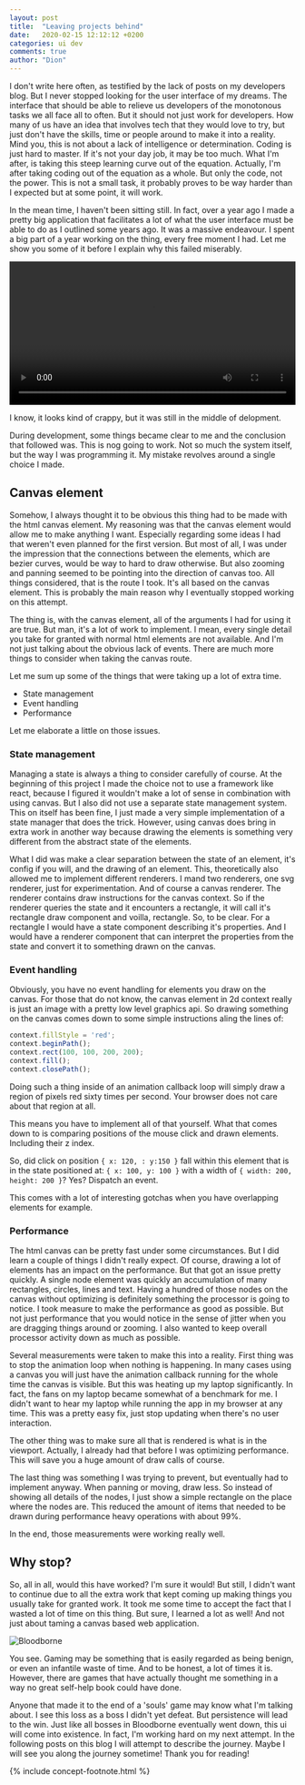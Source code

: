 ```yaml
---
layout: post
title:  "Leaving projects behind"
date:   2020-02-15 12:12:12 +0200
categories: ui dev
comments: true
author: "Dion"
---
```


<div class="larger">
I don't write here often, as testified by the lack of posts on my developers blog. But I never stopped looking for the user interface of my dreams. The interface that should be able to relieve us developers of the monotonous tasks we all face all to often. But it should not just work for developers. How many of us have an idea that involves tech that they would love to try, but just don't have the skills, time or people around to make it into a reality. Mind you, this is not about a lack of intelligence or determination. Coding is just hard to master. If it's not your day job, it may be too much. What I'm after, is taking this steep learning curve out of the equation. Actually, I'm after taking coding out of the equation as a whole. But only the code, not the power. This is not a small task, it probably proves to be way harder than I expected but at some point, it will work.
</div>

In the mean time, I haven't been sitting still. In fact, over a year ago I made a pretty big application that facilitates a lot of what the user interface must be able to do as I outlined some years ago. It was a massive endeavour. I spent a big part of a year working on the thing, every free moment I had. Let me show you some of it before I explain why this failed miserably.

<video width="100%" controls>
    <source src="https://dionsnoeijen.s3-eu-west-1.amazonaws.com/dionsnoeijen/continuing/octopus-1.mp4" type="video/mp4">
</video>

I know, it looks kind of crappy, but it was still in the middle of delopment.

During development, some things became clear to me and the conclusion that followed was. This is nog going to work. Not so much the system itself, but the way I was programming it. My mistake revolves around a single choice I made.

## Canvas element

Somehow, I always thought it to be obvious this thing had to be made with the html canvas element. My reasoning was that the canvas element would allow me to make anything I want. Especially regarding some ideas I had that weren't even planned for the first version. But most of all, I was under the impression that the connections between the elements, which are bezier curves, would be way to hard to draw otherwise. But also zooming and panning seemed to be pointing into the direction of canvas too. All things considered, that is the route I took. It's all based on the canvas element. This is probably the main reason why I eventually stopped working on this attempt.

The thing is, with the canvas element, all of the arguments I had for using it are true. But man, it's a lot of work to implement. I mean, every single detail you take for granted with normal html elements are not available. And I'm not just talking about the obvious lack of events. There are much more things to consider when taking the canvas route.

Let me sum up some of the things that were taking up a lot of extra time.

- State management
- Event handling
- Performance

Let me elaborate a little on those issues.

### State management

Managing a state is always a thing to consider carefully of course. At the beginning of this project I made the choice not to use a framework like react, because I figured it wouldn't make a lot of sense in combination with using canvas. But I also did not use a separate state management system. This on itself has been fine, I just made a very simple implementation of a state manager that does the trick. However, using canvas does bring in extra work in another way because drawing the elements is something very different from the abstract state of the elements.

What I did was make a clear separation between the state of an element, it's config if you will, and the drawing of an element. This, theoretically also allowed me to implement different renderers. I mand two renderers, one svg renderer, just for experimentation. And of course a canvas renderer. The renderer contains draw instructions for the canvas context. So if the renderer queries the state and it encounters a rectangle, it will call it's rectangle draw component and voilla, rectangle. So, to be clear. For a rectangle I would have a state component describing it's properties. And I would have a renderer component that can interpret the properties from the state and convert it to something drawn on the canvas.

### Event handling

Obviously, you have no event handling for elements you draw on the canvas. For those that do not know, the canvas element in 2d context really is just an image with a pretty low level graphics api. So drawing something on the canvas comes down to some simple instructions aling the lines of:

```js
context.fillStyle = 'red';
context.beginPath();
context.rect(100, 100, 200, 200);
context.fill();
context.closePath();
```

Doing such a thing inside of an animation callback loop will simply draw a region of pixels red sixty times per second. Your browser does not care about that region at all.

This means you have to implement all of that yourself. What that comes down to is comparing positions of the mouse click and drawn elements. Including their z index.

So, did click on position `{ x: 120, : y:150 }` fall within this element that is in the state positioned at: `{ x: 100, y: 100 }` with a width of `{ width: 200, height: 200 }`? Yes? Dispatch an event.

This comes with a lot of interesting gotchas when you have overlapping elements for example.

### Performance

The html canvas can be pretty fast under some circumstances. But I did learn a couple of things I didn't really expect. Of course, drawing a lot of elements has an impact on the performance. But that got an issue pretty quickly. A single node element was quickly an accumulation of many rectangles, circles, lines and text. Having a hundred of those nodes on the canvas without optimizing is definitely something the processor is going to notice. I took measure to make the performance as good as possible. But not just performance that you would notice in the sense of jitter when you are dragging things around or zooming. I also wanted to keep overall processor activity down as much as possible.

Several measurements were taken to make this into a reality. First thing was to stop the animation loop when nothing is happening. In many cases using a canvas you will just have the animation callback running for the whole time the canvas is visible. But this was heating up my laptop significantly. In fact, the fans on my laptop became somewhat of a benchmark for me. I didn't want to hear my laptop while running the app in my browser at any time. This was a pretty easy fix, just stop updating when there's no user interaction.

The other thing was to make sure all that is rendered is what is in the viewport. Actually, I already had that before I was optimizing performance. This will save you a huge amount of draw calls of course.

The last thing was something I was trying to prevent, but eventually had to implement anyway. When panning or moving, draw less. So instead of showing all details of the nodes, I just show a simple rectangle on the place where the nodes are. This reduced the amount of items that needed to be drawn during performance heavy operations with about 99%.

In the end, those measurements were working really well.

## Why stop?

So, all in all, would this have worked? I'm sure it would! But still, I didn't want to continue due to all the extra work that kept coming up making things you usually take for granted work. It took me some time to accept the fact that I wasted a lot of time on this thing. But sure, I learned a lot as well! And not just about taming a canvas based web application.

<img src="https://dionsnoeijen.s3-eu-west-1.amazonaws.com/dionsnoeijen/continuing/bloodborne.png" title="Bloodborne" alt="Bloodborne" />

You see. Gaming may be something that is easily regarded as being benign, or even an infantile waste of time. And to be honest, a lot of times it is. However, there are games that have actually thought me something in a way no great self-help book could have done.

Anyone that made it to the end of a 'souls' game may know what I'm talking about. I see this loss as a boss I didn't yet defeat. But persistence will lead to the win. Just like all bosses in Bloodborne eventually went down, this ui will come into existence. In fact, I'm working hard on my next attempt. In the following posts on this blog I will attempt to describe the journey. Maybe I will see you along the journey sometime! Thank you for reading!

{% include concept-footnote.html %}
